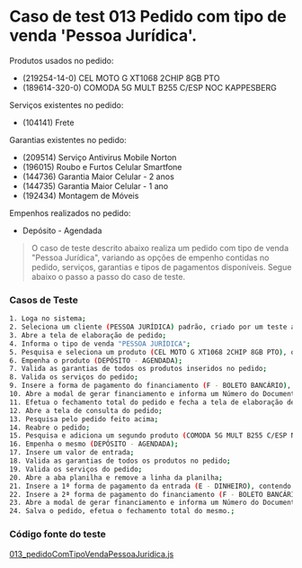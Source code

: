 # Caso de test 013 Pedido com tipo de venda 'Pessoa Jurídica'.
Produtos usados no pedido:

  - (219254-14-0) CEL MOTO G XT1068 2CHIP 8GB PTO
  - (189614-320-0) COMODA 5G MULT B255 C/ESP NOC KAPPESBERG

Serviços existentes no pedido:

  - (104141) Frete

Garantias existentes no pedido:

  - (209514) Serviço Antivirus Mobile Norton
  - (196015) Roubo e Furtos Celular Smartfone
  - (144736) Garantia Maior Celular - 2 anos
  - (144735) Garantia Maior Celular - 1 ano
  - (192434) Montagem de Móveis

Empenhos realizados no pedido:

  - Depósito - Agendada

> O caso de teste descrito abaixo realiza um pedido com tipo de venda "Pessoa Jurídica", variando as opções de empenho contidas no pedido, serviços, garantias e tipos de pagamentos disponíveis. Segue abaixo o passo a passo do caso de teste.

### Casos de Teste
```sh
1. Loga no sistema;
2. Seleciona um cliente (PESSOA JURÍDICA) padrão, criado por um teste automatizado;
3. Abre a tela de elaboração de pedido;
4. Informa o tipo de venda "PESSOA JURÍDICA";
5. Pesquisa e seleciona um produto (CEL MOTO G XT1068 2CHIP 8GB PTO), que contém as seguintes garantias (SERVICO ANTIVIRUS MOBILE NORTON, ROUBO E FURTOS CELULAR SMARTFONE, GARANTIA MAIOR CELULAR);
6. Empenha o produto (DEPÓSITO - AGENDADA);
7. Valida as garantias de todos os produtos inseridos no pedido;
8. Valida os serviços do pedido;
9. Insere a forma de pagamento do financiamento (F - BOLETO BANCÁRIO), contendo o valor total do pedido;
10. Abre a modal de gerar financiamento e informa um Número do Documento;
11. Efetua o fechamento total do pedido e fecha a tela de elaboração de pedido;
12. Abre a tela de consulta do pedido;
13. Pesquisa pelo pedido feito acima;
14. Reabre o pedido;
15. Pesquisa e adiciona um segundo produto (COMODA 5G MULT B255 C/ESP NOC KAPPESBERG), contendo as seguinte garantias (MONTAGEM DE MÓVEIS);
16. Empenha o mesmo (DEPÓSITO - AGENDADA);
17. Insere um valor de entrada;
18. Valida as garantias de todos os produtos no pedido;
19. Valida os serviços do pedido;
20. Abre a aba planilha e remove a linha da planilha;
21. Insere a 1ª forma de pagamento da entrada (E - DINHEIRO), contendo o valor da entrada;
22. Insere a 2ª forma de pagamento do financiamento (F - BOLETO BANCÁRIO), contendo o restando do valor do pedido;
23. Abre a modal de gerar financiamento e informa um Número do Documento;
24. Salva o pedido, efetua o fechamento total do mesmo.;
```
### Código fonte do teste
[013_pedidoComTipoVendaPessoaJuridica.js](Testes/test/novos_testes/013_pedidoComTipoVendaPessoaJuridica.js)
